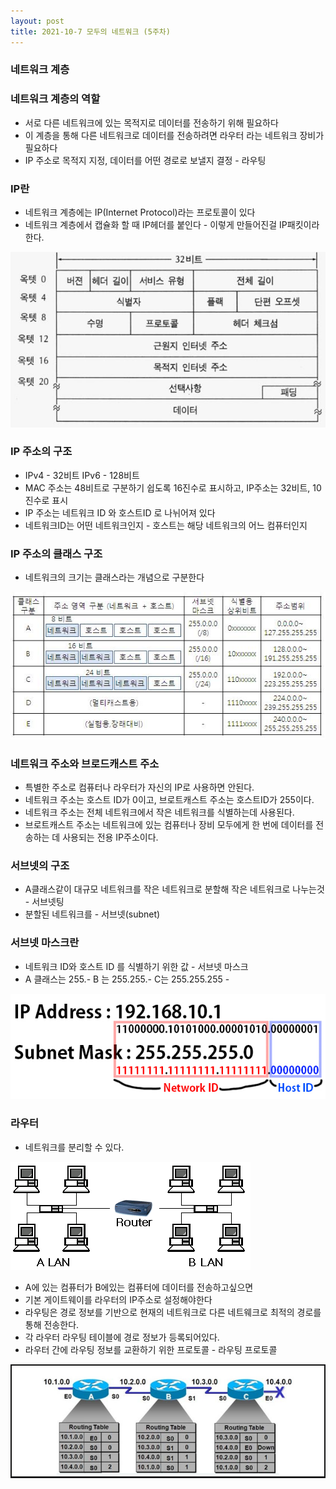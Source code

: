 ```yaml
---
layout: post
title: 2021-10-7 모두의 네트워크 (5주차)
---
```


### 네트워크 계층

### 네트워크 계층의 역할

- 서로 다른 네트워크에 있는 목적지로 데이터를 전송하기 위해 필요하다
- 이 계층을 통해 다른 네트워크로 데이터를 전송하려면 라우터 라는 네트워크 장비가 필요하다
- IP 주소로 목적지 지정, 데이터를 어떤 경로로 보낼지 결정 - 라우팅

### IP란

- 네트워크 계층에는 IP(Internet Protocol)라는 프로토콜이 있다
- 네트워크 계층에서 캡슐화 할 때 IP헤더를 붙인다 - 이렇게 만들어진걸 IP패킷이라 한다.

![image](https://github.com/POL6463/POL6463.github.io/blob/master/images/net_week5/Untitled0.png?raw=true)

### IP 주소의 구조

- IPv4 - 32비트  IPv6 - 128비트
- MAC 주소는 48비트로 구분하기 쉽도록 16진수로 표시하고, IP주소는 32비트, 10진수로 표시
- IP 주소는 네트워크 ID 와 호스트ID 로 나뉘어져 있다
- 네트워크ID는 어떤 네트워크인지 - 호스트는 해당 네트워크의 어느 컴퓨터인지

### IP 주소의 클래스 구조

- 네트워크의 크기는 클래스라는 개념으로 구분한다

![image](https://github.com/POL6463/POL6463.github.io/blob/master/images/net_week5/Untitled1.png?raw=true)

### 네트워크 주소와 브로드캐스트 주소

- 특별한 주소로 컴퓨터나 라우터가 자신의 IP로 사용하면 안된다.
- 네트워크 주소는 호스트 ID가 0이고, 브로트캐스트 주소는 호스트ID가 255이다.
- 네트워크 주소는 전체 네트워크에서 작은 네트워크를 식별하는데 사용된다.
- 브로트캐스트 주소는 네트워크에 있는 컴퓨터나 장비 모두에게 한 번에 데이터를 전송하는 데 사용되는 전용 IP주소이다.

### 서브넷의 구조

- A클래스같이 대규모 네트워크를 작은 네트워크로 분할해 작은 네트워크로 나누는것 - 서브넷팅
- 분할된 네트워크를 - 서브넷(subnet)

### 서브넷 마스크란

- 네트워크 ID와 호스트 ID 를 식별하기 위한 값 - 서브넷 마스크
- A 클래스는 255.- B 는 255.255.- C는 255.255.255 -

![image](https://github.com/POL6463/POL6463.github.io/blob/master/images/net_week5/Untitled2.png?raw=true)

### 라우터

- 네트워크를 분리할 수 있다.

![image](https://github.com/POL6463/POL6463.github.io/blob/master/images/net_week5/Untitled3.png?raw=true)

- A에 있는 컴퓨터가 B에있는 컴퓨터에 데이터를 전송하고싶으면
- 기본 게이트웨이를 라우터의 IP주소로 설정해야한다
- 라우팅은 경로 정보를 기반으로 현재의 네트워크로 다른 네트웨크로 최적의 경로를 통해 전송한다.
- 각 라우터 라우팅 테이블에 경로 정보가 등록되어있다.
- 라우터 간에 라우팅 정보를 교환하기 위한 프로토콜 - 라우팅 프로토콜

![image](https://github.com/POL6463/POL6463.github.io/blob/master/images/net_week5/Untitled4.png?raw=true)
